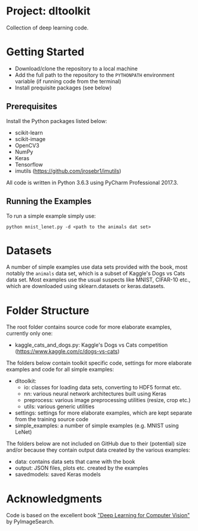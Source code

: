 # Project: dltoolkit
Collection of deep learning code.

# Getting Started
- Download/clone the repository to a local machine
- Add the full path to the repository to the `PYTHONPATH` environment variable (if running code from the terminal)
- Install prequisite packages (see below)

## Prerequisites
Install the Python packages listed below:

- scikit-learn
- scikit-image
- OpenCV3
- NumPy
- Keras
- Tensorflow
- imutils (https://github.com/jrosebr1/imutils)

All code is written in Python 3.6.3 using PyCharm Professional 2017.3.

## Running the Examples
To run a simple example simply use:

`python mnist_lenet.py -d <path to the animals dat set>`

# Datasets
A number of simple examples use data sets provided with the book, most notably the `animals` data set, which is a subset of Kaggle's Dogs vs Cats data set. Most examples use the usual suspects like MNIST, CIFAR-10 etc., which are downloaded using sklearn.datasets or keras.datasets.

# Folder Structure
The root folder contains source code for more elaborate examples, currently only one:

- kaggle_cats_and_dogs.py: Kaggle's Dogs vs Cats competition (https://www.kaggle.com/c/dogs-vs-cats)

The folders below contain toolkit specific code, settings for more elaborate examples and code for all simple examples:

- dltoolkit:
  - io: classes for loading data sets, converting to HDF5 format etc.
  - nn: various neural network architectures built using Keras
  - preprocess: various image preprocessing utilities (resize, crop etc.)
  - utils: various generic utilities
- settings: settings for more elaborate examples, which are kept separate from the training source code
- simple_examples: a number of simple examples (e.g. MNIST using LeNet)

The folders below are not included on GitHub due to their (potential) size and/or because they contain output data created by the various examples:

- data: contains data sets that came with the book
- output: JSON files, plots etc. created by the examples
- savedmodels: saved Keras models

# Acknowledgments
Code is based on the excellent book ["Deep Learning for Computer Vision"](https://www.pyimagesearch.com/deep-learning-computer-vision-python-book/) by PyImageSearch.
